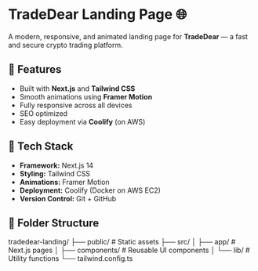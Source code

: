 # TradeDear Landing Page 🌐

A modern, responsive, and animated landing page for **TradeDear** — a fast and secure crypto trading platform.

## 🚀 Features
- Built with **Next.js** and **Tailwind CSS**
- Smooth animations using **Framer Motion**
- Fully responsive across all devices
- SEO optimized
- Easy deployment via **Coolify** (on AWS)

## 🧠 Tech Stack
- **Framework:** Next.js 14
- **Styling:** Tailwind CSS
- **Animations:** Framer Motion
- **Deployment:** Coolify (Docker on AWS EC2)
- **Version Control:** Git + GitHub

## 🧩 Folder Structure
tradedear-landing/
├── public/ # Static assets
├── src/
│ ├── app/ # Next.js pages
│ ├── components/ # Reusable UI components
│ └── lib/ # Utility functions
└── tailwind.config.ts